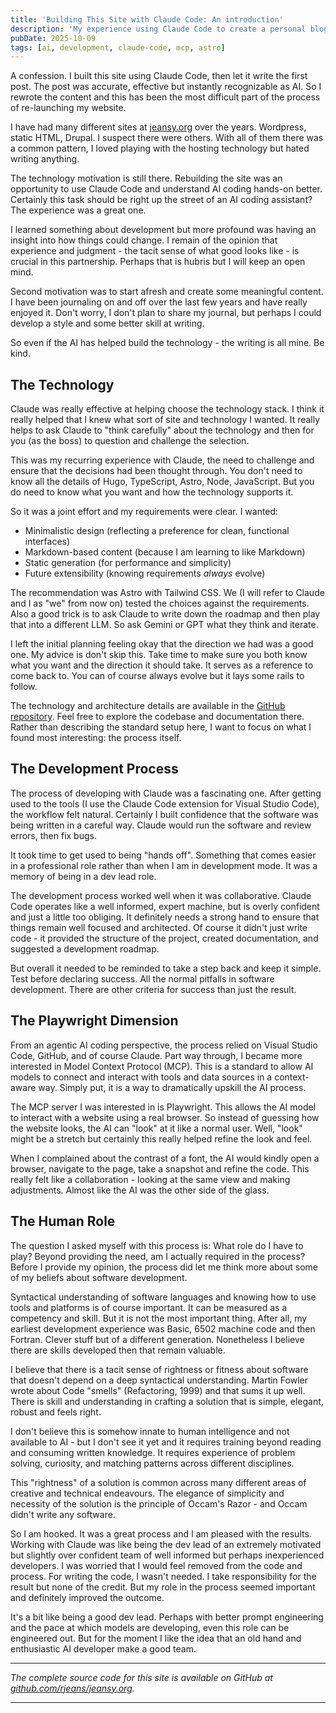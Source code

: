 ```yaml
---
title: 'Building This Site with Claude Code: An introduction'
description: 'My experience using Claude Code to create a personal blog from scratch - and the difficult part, writing the content myself (without Claude''s help).'
pubDate: 2025-10-09
tags: [ai, development, claude-code, mcp, astro]
---
```


A confession. I built this site using Claude Code, then let it write the first post. The post was accurate, effective but instantly recognizable as AI. So I rewrote the content and this has been the most difficult part of the process of re-launching my website.

I have had many different sites at [jeansy.org](https://jeansy.org) over the years. Wordpress, static HTML, Drupal. I suspect there were others. With all of them there was a common pattern, I loved playing with the hosting technology but hated writing anything. 

The technology motivation is still there. Rebuilding the site was an opportunity to use Claude Code and understand AI coding hands-on better. Certainly this task should be right up the street of an AI coding assistant? The experience was a great one. 

I learned something about development but more profound was having an insight into how things could change. I remain of the opinion that experience and judgment - the tacit sense of what good looks like - is crucial in this partnership. Perhaps that is hubris but I will keep an open mind.

Second motivation was to start afresh and create some meaningful content. I have been journaling on and off over the last few years and have really enjoyed it. Don't worry, I don't plan to share my journal, but perhaps I could develop a style and some better skill at writing.

So even if the AI has helped build the technology - the writing is all mine. Be kind.

## The Technology

Claude was really effective at helping choose the technology stack. I think it really helped that I knew what sort of site and technology I wanted. It really helps to ask Claude to "think carefully" about the technology and then for you (as the boss) to question and challenge the selection. 

This was my recurring experience with Claude, the need to challenge and ensure that the decisions had been thought through. You don't need to know all the details of Hugo, TypeScript, Astro, Node, JavaScript. But you do need to know what you want and how the technology supports it.

So it was a joint effort and my requirements were clear. I wanted:

- Minimalistic design (reflecting a preference for clean, functional interfaces)
- Markdown-based content (because I am learning to like Markdown)
- Static generation (for performance and simplicity)
- Future extensibility (knowing requirements *always* evolve)

The recommendation was Astro with Tailwind CSS. We (I will refer to Claude and I as "we" from now on) tested the choices against the requirements. Also a good trick is to ask Claude to write down the roadmap and then play that into a different LLM. So ask Gemini or GPT what they think and iterate. 

I left the initial planning feeling okay that the direction we had was a good one. My advice is don't skip this. Take time to make sure you both know what you want and the direction it should take. It serves as a reference to come back to. You can of course always evolve but it lays some rails to follow.

The technology and architecture details are available in the [GitHub repository](https://github.com/rjeans/jeansy.org). Feel free to explore the codebase and documentation there. Rather than describing the standard setup here, I want to focus on what I found most interesting: the process itself.

## The Development Process

The process of developing with Claude was a fascinating one. After getting used to the tools (I use the Claude Code extension for Visual Studio Code), the workflow felt natural. Certainly I built confidence that the software was being written in a careful way. Claude would run the software and review errors, then fix bugs. 

It took time to get used to being "hands off". Something that comes easier in a professional role rather than when I am in development mode. It was a memory of being in a dev lead role.

The development process worked well when it was collaborative. Claude Code operates like a well informed, expert machine, but is overly confident and just a little too obliging. It definitely needs a strong hand to ensure that things remain well focused and architected. Of course it didn't just write code - it provided the structure of the project, created documentation, and suggested a development roadmap. 

But overall it needed to be reminded to take a step back and keep it simple. Test before declaring success. All the normal pitfalls in software development. There are other criteria for success than just the result.

## The Playwright Dimension

From an agentic AI coding perspective, the process relied on Visual Studio Code, GitHub, and of course Claude. Part way through, I became more interested in Model Context Protocol (MCP). This is a standard to allow AI models to connect and interact with tools and data sources in a context-aware way. Simply put, it is a way to dramatically upskill the AI process. 

The MCP server I was interested in is Playwright. This allows the AI model to interact with a website using a real browser. So instead of guessing how the website looks, the AI can "look" at it like a normal user. Well, "look" might be a stretch but certainly this really helped refine the look and feel. 

When I complained about the contrast of a font, the AI would kindly open a browser, navigate to the page, take a snapshot and refine the code. This really felt like a collaboration - looking at the same view and making adjustments. Almost like the AI was the other side of the glass. 

## The Human Role

The question I asked myself with this process is: What role do I have to play? Beyond providing the need, am I actually required in the process? Before I provide my opinion, the process did let me think more about some of my beliefs about software development.

Syntactical understanding of software languages and knowing how to use tools and platforms is of course important. It can be measured as a competency and skill. But it is not the most important thing. After all, my earliest development experience was Basic, 6502 machine code and then Fortran. Clever stuff but of a different generation. Nonetheless I believe there are skills developed then that remain valuable.

I believe that there is a tacit sense of rightness or fitness about software that doesn't depend on a deep syntactical understanding. Martin Fowler wrote about Code "smells" (Refactoring, 1999) and that sums it up well. There is skill and understanding in crafting a solution that is simple, elegant, robust and feels right.

I don't believe this is somehow innate to human intelligence and not available to AI - but I don't see it yet and it requires training beyond reading and consuming written knowledge. It requires experience of problem solving, curiosity, and matching patterns across different disciplines.

This "rightness" of a solution is common across many different areas of creative and technical endeavours. The elegance of simplicity and necessity of the solution is the principle of Occam's Razor - and Occam didn't write any software.

So I am hooked. It was a great process and I am pleased with the results. Working with Claude was like being the dev lead of an extremely motivated but slightly over confident team of well informed but perhaps inexperienced developers. I was worried that I would feel removed from the code and process. For writing the code, I wasn't needed. I take responsibility for the result but none of the credit. But my role in the process seemed important and definitely improved the outcome. 

It's a bit like being a good dev lead. Perhaps with better prompt engineering and the pace at which models are developing, even this role can be engineered out. But for the moment I like the idea that an old hand and enthusiastic AI developer make a good team.

---

*The complete source code for this site is available on GitHub at [github.com/rjeans/jeansy.org](https://github.com/rjeans/jeansy.org).*

---
